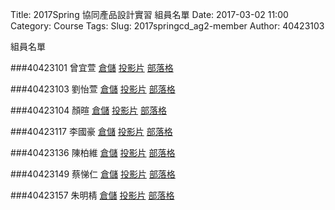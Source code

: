 Title: 2017Spring 協同產品設計實習 組員名單
Date: 2017-03-02 11:00
Category: Course
Tags: 
Slug: 2017springcd_ag2-member
Author: 40423103

組員名單

<!-- PELICAN_END_SUMMARY -->

###40423101 曾宜萱 <a href="https://github.com/40423101/2017springcd_hw">倉儲</a> <a href="http://40423101.github.io/2017springcd_hw/">投影片</a> <a href="http://40423101.github.io/2017springcd_hw/blog">部落格</a>

###40423103 劉怡萱 <a href="https://github.com/40423103/2017springcd_hw">倉儲</a> <a href="http://40423103.github.io/2017springcd_hw/">投影片</a> <a href="http://40423103.github.io/2017springcd_hw/blog">部落格</a>

###40423104 顏暄     <a href="https://github.com/40423104/2017springcd_hw">倉儲</a> <a href="http://40423104.github.io/2017springcd_hw/">投影片</a> <a href="http://40423104.github.io/2017springcd_hw/blog">部落格</a>

###40423117 李國豪 <a href="https://github.com/40423117/2017springcd_hw">倉儲</a> <a href="http://40423117.github.io/2017springcd_hw/">投影片</a> <a href="http://40423117.github.io/2017springcd_hw/blog">部落格</a>

###40423136 陳柏維 <a href="https://github.com/40423136/2017springcd_hw">倉儲</a> <a href="http://40423136.github.io/2017springcd_hw/">投影片</a> <a href="http://40423136.github.io/2017springcd_hw/blog">部落格</a>

###40423149 蔡悌仁 <a href="https://github.com/40423149/2017springcd_hw">倉儲</a> <a href="http://40423149.github.io/2017springcd_hw/">投影片</a> <a href="http://40423149.github.io/2017springcd_hw/blog">部落格</a>

###40423157 朱明棈 <a href="https://github.com/40423157/2017springcd_hw">倉儲</a> <a href="http://40423157.github.io/2017springcd_hw/">投影片</a> <a href="http://40423157.github.io/2017springcd_hw/blog">部落格</a>
